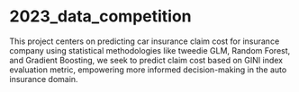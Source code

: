 # 2023_data_competition

This project centers on predicting car insurance claim cost for insurance company using statistical methodologies like tweedie GLM, Random Forest, and Gradient Boosting, we seek to predict claim cost based on GINI index evaluation metric, empowering more informed decision-making in the auto insurance domain.
